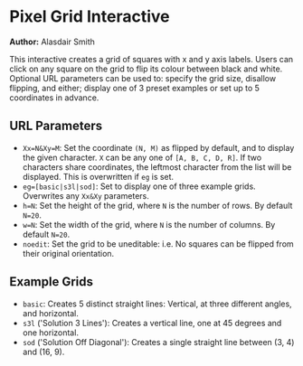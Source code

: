 # Pixel Grid Interactive

**Author:** Alasdair Smith

This interactive creates a grid of squares with x and y axis labels.
Users can click on any square on the grid to flip its colour between black and white.
Optional URL parameters can be used to: specify the grid size, disallow flipping,
and either; display one of 3 preset examples or set up to 5 coordinates in advance.

## URL Parameters

- `Xx=N&Xy=M`: Set the coordinate `(N, M)` as flipped by default, and to display the given character. `X` can be any one of `[A, B, C, D, R]`. If two characters share coordinates, the leftmost character from the list will be displayed. This is overwritten if `eg` is set.
- `eg=[basic|s3l|sod]`: Set to display one of three example grids. Overwrites any `Xx&Xy` parameters.
- `h=N`: Set the height of the grid, where `N` is the number of rows. By default `N=20`.
- `w=N`: Set the width of the grid, where `N` is the number of columns. By default `N=20`.
- `noedit`: Set the grid to be uneditable: i.e. No squares can be flipped from their original orientation.

## Example Grids

- `basic`: Creates 5 distinct straight lines: Vertical, at three different angles, and horizontal.
- `s3l` ('Solution 3 Lines'): Creates a vertical line, one at 45 degrees and one horizontal.
- `sod` ('Solution Off Diagonal'): Creates a single straight line between (3, 4) and (16, 9).
